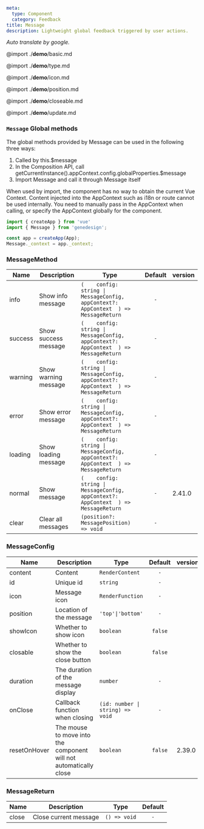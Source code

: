 ```yaml
meta:
  type: Component
  category: Feedback
title: Message
description: Lightweight global feedback triggered by user actions.
```

*Auto translate by google.*

@import ./__demo__/basic.md

@import ./__demo__/type.md

@import ./__demo__/icon.md

@import ./__demo__/position.md

@import ./__demo__/closeable.md

@import ./__demo__/update.md

### `Message` Global methods

The global methods provided by Message can be used in the following three ways:
1. Called by this.$message
2. In the Composition API, call getCurrentInstance().appContext.config.globalProperties.$message
3. Import Message and call it through Message itself

When used by import, the component has no way to obtain the current Vue Context. Content injected into the AppContext such as i18n or route cannot be used internally. You need to manually pass in the AppContext when calling, or specify the AppContext globally for the component.

```ts
import { createApp } from 'vue'
import { Message } from 'genedesign';

const app = createApp(App);
Message._context = app._context;
````


### MessageMethod

|Name|Description|Type|Default|version|
|---|---|---|:---:|:---|
|info|Show info message|`(    config: string \| MessageConfig,    appContext?: AppContext  ) => MessageReturn`|`-`||
|success|Show success message|`(    config: string \| MessageConfig,    appContext?: AppContext  ) => MessageReturn`|`-`||
|warning|Show warning message|`(    config: string \| MessageConfig,    appContext?: AppContext  ) => MessageReturn`|`-`||
|error|Show error message|`(    config: string \| MessageConfig,    appContext?: AppContext  ) => MessageReturn`|`-`||
|loading|Show loading message|`(    config: string \| MessageConfig,    appContext?: AppContext  ) => MessageReturn`|`-`||
|normal|Show message|`(    config: string \| MessageConfig,    appContext?: AppContext  ) => MessageReturn`|`-`|2.41.0|
|clear|Clear all messages|`(position?: MessagePosition) => void`|`-`||



### MessageConfig

|Name|Description|Type|Default|version|
|---|---|---|:---:|:---|
|content|Content|`RenderContent`|`-`||
|id|Unique id|`string`|`-`||
|icon|Message icon|`RenderFunction`|`-`||
|position|Location of the message|`'top'\|'bottom'`|`-`||
|showIcon|Whether to show icon|`boolean`|`false`||
|closable|Whether to show the close button|`boolean`|`false`||
|duration|The duration of the message display|`number`|`-`||
|onClose|Callback function when closing|`(id: number \| string) => void`|`-`||
|resetOnHover|The mouse to move into the component will not automatically close|`boolean`|`false`|2.39.0|



### MessageReturn

|Name|Description|Type|Default|
|---|---|---|:---:|
|close|Close current message|`() => void`|`-`|


